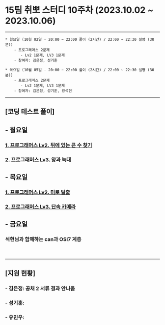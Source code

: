 
# 15팀 취뽀 스터디 10주차 (2023.10.02 ~ 2023.10.06)

---
    * 월요일 (10월 02일 - 20:00 ~ 22:00 풀이 (2시간) / 22:00 ~ 22:30 설명 (30분))
        - 프로그래머스 2문제
           - Lv2 1문제, LV3 1문제
        - 참여자: 김은정, 성기훈

    * 목요일 (10월 05일 - 20:00 ~ 22:00 풀이 (2시간) / 22:00 ~ 22:30 설명 (30분))
        - 프로그래머스 2문제
           - Lv2 1문제, LV3 1문제
        - 참여자: 김은정, 성기훈, 왕석현

---

## [코딩 테스트 풀이]
## - 월요일
### <a href = "https://school.programmers.co.kr/learn/courses/30/lessons/154539"> 1. 프로그래머스 Lv2. 뒤에 있는 큰 수 찾기 </a><br>
### <a href = "https://school.programmers.co.kr/learn/courses/30/lessons/92343"> 2. 프로그래머스 Lv3. 양과 늑대 </a><br>

## - 목요일
### <a href = "https://school.programmers.co.kr/learn/courses/30/lessons/159993"> 1. 프로그래머스 Lv2. 미로 탈출 </a><br>
### <a href = "https://school.programmers.co.kr/learn/courses/30/lessons/42884"> 2. 프로그래머스 Lv3. 단속 카메라 </a><br>

## - 금요일
### <p> 석현님과 함께하는 can과 OSI7 계층</p><br>


---
## [지원 현황]
### - 김은정: 공채 2 서류 결과 안나옴
### - 성기훈:
### - 유민우: 